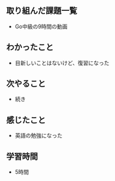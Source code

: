## 取り組んだ課題一覧
- Go中級の9時間の動画

## わかったこと
- 目新しいことはないけど、復習になった

## 次やること
- 続き

## 感じたこと
- 英語の勉強になった

## 学習時間
- 5時間
